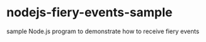 nodejs-fiery-events-sample
===============

sample Node.js program to demonstrate how to receive fiery events